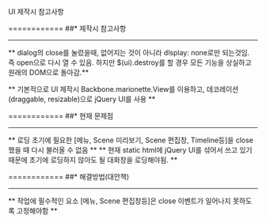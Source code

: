 UI 제작시 참고사항

============
##* 제작시 참고사항
___
** dialog의 close를 눌렀을때, 없어지는 것이 아니라 dlsplay: none로만 되는것임.
 즉 open으로 다시 열 수 있음. 하지만 $(ui).destroy를 할 경우 모든 기능을 상실하고 원래의 DOM으로 돌아감.**
 
** 기본적으로 UI 제작시 Backbone.marionette.View를 이용하고, 
데코레이션(draggable, resizable)으로 jQuery UI를 사용 **


============
##* 현재 문제점
___
** 로딩 초기에 필요한 [메뉴, Scene 미리보기, Scene 편집창, Timeline등]을 close했을 때
다시 불러올 수 없음 **
** 현재 static html에 jQuery UI를 섞어서 쓰고 있기 때문에 초기에 로딩하지 않아도 될 대화창을 로딩해야됨. **


============
##* 해결방법(대안책)
___
** 작업에 필수적인 요소 [메뉴, Scene 편집창등]은 close 이벤트가 일어나지 못하도록 고정해야함 **
